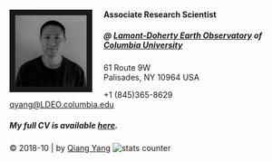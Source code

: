 ---
---

# <link rel="stylesheet" href="styles.css" type="text/css">

<img src="images/qiangyang_square.jpg" style="width:25%; border:10px solid; margin-right: 20px" align="left">

#### Associate Research Scientist

##### @ [Lamont-Doherty Earth Observatory](https://www.ldeo.columbia.edu/) of [Columbia University](https://www.columbia.edu/)


61 Route 9W  
Palisades, NY 10964 USA

+1 (845)365-8629  
qyang@LDEO.columbia.edu





##### My full CV is available [here](files/QYang_CV_201810.pdf).

<p>&copy; 2018-10 | by <a href="http://www.columbia.edu/~qy2115">Qiang Yang</a> <img src="http://www.easycounter.com/counter.php?johneyyang" border="0" alt="stats counter"></p>